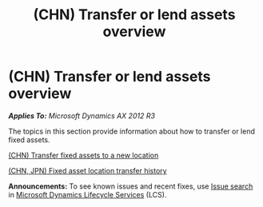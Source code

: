 ﻿---
title: (CHN) Transfer or lend assets overview
TOCTitle: (CHN) Transfer or lend assets overview
ms:assetid: e5292b5b-3a9f-4f63-ac2f-7914c2b6f39f
ms:mtpsurl: https://technet.microsoft.com/en-us/library/Dn306807(v=AX.60)
ms:contentKeyID: 54925751
ms.date: 04/18/2014
mtps_version: v=AX.60
---

# (CHN) Transfer or lend assets overview 


_**Applies To:** Microsoft Dynamics AX 2012 R3_

The topics in this section provide information about how to transfer or lend fixed assets.

[(CHN) Transfer fixed assets to a new location](chn-transfer-fixed-assets-to-a-new-location.md)

[(CHN, JPN) Fixed asset location transfer history](chn-jpn-fixed-asset-location-transfer-history.md)

  
**Announcements:** To see known issues and recent fixes, use [Issue search](http://go.microsoft.com/fwlink/?linkid=389258) in [Microsoft Dynamics Lifecycle Services](http://go.microsoft.com/fwlink/?linkid=306505) (LCS).

